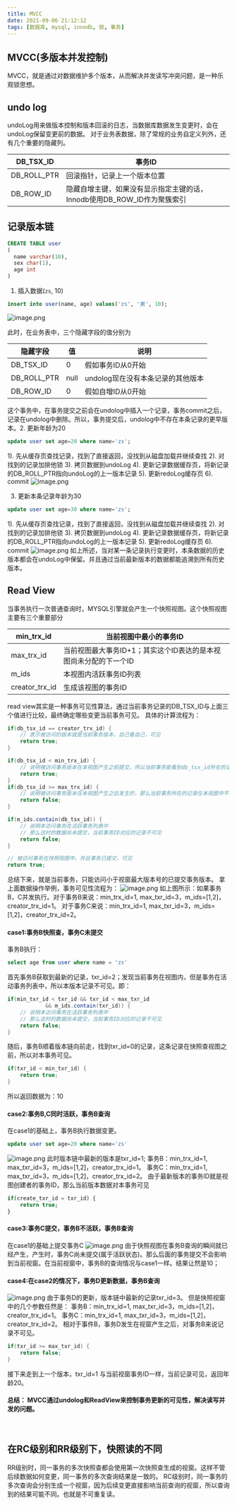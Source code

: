 ```yaml
---
title: MVCC
date: 2021-09-06 21:12:12
tags: [数据库, mysql, innodb, 锁, 事务]
---
```


## MVCC(多版本并发控制)
MVCC，就是通过对数据维护多个版本，从而解决并发读写冲突问题，是一种乐观锁思想。

## undo log
undoLog用来做版本控制和版本回滚的日志，当数据库数据发生变更时，会在undoLog保留变更前的数据。
对于业务表数据，除了常规的业务自定义列外，还有几个重要的隐藏列。

| DB_TSX_ID | 事务ID |
| --- | --- |
| DB_ROLL_PTR | 回滚指针，记录上一个版本位置 |
| DB_ROW_ID | 隐藏自增主键，如果没有显示指定主键的话，Innodb使用DB_ROW_ID作为聚簇索引 |

## 记录版本链
```sql
CREATE TABLE user
(
  name varchar(10),
  sex char(1),
  age int
)
```
1. 插入数据(`zs`, 10)
```sql
insert into user(name, age) values('zs', '男', 10);
```
![image.png](https://cdn.nlark.com/yuque/0/2021/png/127227/1630669843886-d3de76bd-c2fb-4321-9739-77c1f0a32b3b.png#clientId=u01c4d551-faec-4&from=paste&height=74&id=u205ed89c&margin=%5Bobject%20Object%5D&name=image.png&originHeight=148&originWidth=780&originalType=binary&ratio=1&size=11331&status=done&style=none&taskId=u9b0ce89f-cc09-44eb-90b6-04dda96dbb9&width=390)

此时，在业务表中，三个隐藏字段的值分别为

| 隐藏字段 | 值 | 说明 |
| --- | --- | --- |
| DB_TSX_ID | 0 | 假如事务ID从0开始 |
| DB_ROLL_PTR | null | undolog现在没有本条记录的其他版本 |
| DB_ROW_ID | 0 | 假如自增ID从0开始 |

这个事务中，在事务提交之前会在undolog中插入一个记录，事务commit之后，记录在undolog中删除。所以，事务提交后，undolog中不存在本条记录的更早版本。
​
2. 更新年龄为20
```sql
update user set age=20 where name='zs';
```
1). 先从缓存页查找记录，找到了直接返回，没找到从磁盘加载并继续查找
2). 对找到的记录加排他锁
3). 拷贝数据到undoLog
4). 更新记录数据缓存页，将新记录的DB_ROLL_PTR指向undoLog的上一版本记录
5). 更新redoLog缓存页
6). commit
![image.png](https://cdn.nlark.com/yuque/0/2021/png/127227/1630670771884-8f12483d-2a57-491b-b63e-9e77464045c1.png#clientId=u01c4d551-faec-4&from=paste&height=242&id=u5ed36dbe&margin=%5Bobject%20Object%5D&name=image.png&originHeight=484&originWidth=1018&originalType=binary&ratio=1&size=43898&status=done&style=none&taskId=u396488ef-4a5f-4dcf-bcba-c025b9135a7&width=509)

3. 更新本条记录年龄为30
```sql
update user set age=30 where name='zs';
```
1). 先从缓存页查找记录，找到了直接返回，没找到从磁盘加载并继续查找
2). 对找到的记录加排他锁
3). 拷贝数据到undoLog
4). 更新记录数据缓存页，将新记录的DB_ROLL_PTR指向undoLog的上一版本记录
5). 更新redoLog缓存页
6). commit
![image.png](https://cdn.nlark.com/yuque/0/2021/png/127227/1630671053407-4a351770-0b2d-4269-a754-c7f58fc50098.png#clientId=u01c4d551-faec-4&from=paste&height=340&id=u6de2361f&margin=%5Bobject%20Object%5D&name=image.png&originHeight=680&originWidth=1034&originalType=binary&ratio=1&size=61483&status=done&style=none&taskId=u22a5c978-a37b-461d-8c98-461ad823733&width=517)
如上所述，当对某一条记录执行变更时，本条数据的历史版本都会在undoLog中保留。并且通过当前最新版本的数据都能追溯到所有历史版本。
​
## Read View
当事务执行一次普通查询时，MYSQL引擎就会产生一个快照视图。这个快照视图主要有三个重要部分

| min_trx_id | 当前视图中最小的事务ID |
| --- | --- |
| max_trx_id | 当前视图最大事务ID+1；其实这个ID表达的是本视图尚未分配的下一个ID |
| m_ids | 本视图内活跃事务ID列表 |
| creator_trx_id | 生成该视图的事务ID |

read view其实是一种事务可见性算法，通过当前事务记录的DB_TSX_ID与上面三个值进行比较，最终确定哪些变更当前事务可见。
具体的计算流程为：
```java
if(db_tsx_id == creator_trx_id) {
    // 表示被访问的版本就是当前事务版本，自己看自己，可见
    return true;
}

if(db_tsx_id < min_trx_id) {
	// 说明被访问事务版本在本视图产生之前提交，所以当前事务能看到db_tsx_id所在的记录
    return true;
}
if(db_tsx_id >= max_trx_id) {
    // 说明被访问事务版本在本视图产生之后发生的，那么当前事务所在的记录在本视图中不可见。
    return false;
}

if(m_ids.contain(db_tsx_id)) {
    // 说明本访问事务在活跃事务列表中
    // 那么这时的数据尚未提交，当前事务ID对应的记录不可见
    return false;
}

// 被访问事务在快照视图中，并且事务已提交，可见
return true;
```
总结下来，就是当前事务，只能访问小于视窗最大版本号的已提交事务版本。
拿上面数据操作举例，事务可见性流程为：
![image.png](https://cdn.nlark.com/yuque/0/2021/png/127227/1630674626424-d900ef35-d134-4a15-851d-27627ada6c0a.png#clientId=u01c4d551-faec-4&from=paste&height=226&id=u86a85ae6&margin=%5Bobject%20Object%5D&name=image.png&originHeight=452&originWidth=1336&originalType=binary&ratio=1&size=66283&status=done&style=none&taskId=ue341d581-f803-48f5-a11e-b133c054c1f&width=668)
如上图所示：如果事务B，C并发执行。对于事务B来说：min_trx_id=1, max_txr_id=3，m_ids=[1,2]，creator_trx_id=1。
对于事务C来说：min_trx_id=1, max_txr_id=3，m_ids=[1,2]，creator_trx_id=2。
#### case1:事务B快照查，事务C未提交
事务B执行：
```sql
select age from user where name = 'zs'
```
首先事务B获取到最新的记录，txr_id=2；发现当前事务在视图内，但是事务在活动事务列表中，所以本版本记录不可见。即：
```java
if(min_txr_id < txr_id && txr_id < max_txr_id 
			&& m_ids.contain(txr_id)) {
    // 说明本访问事务在活跃事务列表中
    // 那么这时的数据尚未提交，当前事务ID对应的记录不可见
    return false;
}
```
随后，事务B顺着版本链向前走，找到txr_id=0的记录，这条记录在快照查视图之前，所以对本事务可见。
```java
if(txr_id < min_txr_id) {
    return true;
}
```
所以返回数据为：10
#### case2:事务B,C同时活跃，事务B查询
在case1的基础上，事务B执行数据变更。
```sql
update user set age=20 where name='zs'
```
![image.png](https://cdn.nlark.com/yuque/0/2021/png/127227/1630675976800-6777fa02-203f-48af-9a84-8e8d64556185.png#clientId=u01c4d551-faec-4&from=paste&height=326&id=u05dc4bca&margin=%5Bobject%20Object%5D&name=image.png&originHeight=652&originWidth=1344&originalType=binary&ratio=1&size=91685&status=done&style=none&taskId=u1e3be89c-245b-4f5c-88b4-5df81b3dc81&width=672)
此时版本链中最新的版本是txr_id=1;
事务B：min_trx_id=1, max_txr_id=3，m_ids=[1,2]，creator_trx_id=1。
事务C：min_trx_id=1, max_txr_id=3，m_ids=[1,2]，creator_trx_id=2。
由于最新版本的事务ID就是视图创建者的事务ID，那么当前版本数据对本事务可见
```sql
if(create_txr_id = txr_id) {
	return true;
}
```
#### case3:事务C提交，事务B不活跃，事务B查询
在case1的基础上提交事务C
![image.png](https://cdn.nlark.com/yuque/0/2021/png/127227/1630674626424-d900ef35-d134-4a15-851d-27627ada6c0a.png#clientId=u01c4d551-faec-4&from=paste&height=226&id=Kg7it&margin=%5Bobject%20Object%5D&name=image.png&originHeight=452&originWidth=1336&originalType=binary&ratio=1&size=66283&status=done&style=none&taskId=ue341d581-f803-48f5-a11e-b133c054c1f&width=668)
由于快照视图在事务B查询的瞬间就已经产生，产生时，事务C尚未提交(属于活跃状态)。那么后面的事务提交不会影响到当前视窗。在当前视窗中，事务B的查询情况与case1一样。结果让然是10；
​

#### case4:在case2的情况下，事务D更新数据，事务B查询
![image.png](https://cdn.nlark.com/yuque/0/2021/png/127227/1630676517721-d516f27b-898a-4c32-b2ac-bcf87eb07ee0.png#clientId=u01c4d551-faec-4&from=paste&height=416&id=ub5364553&margin=%5Bobject%20Object%5D&name=image.png&originHeight=832&originWidth=1356&originalType=binary&ratio=1&size=118914&status=done&style=none&taskId=uc4724a3d-9730-4b50-9552-43596949b55&width=678)
由于事务D的更新，版本链中最新的记录txr_id=3。
但是快照视窗中的几个参数任然是：
事务B：min_trx_id=1, max_txr_id=3，m_ids=[1,2]，creator_trx_id=1。
事务C：min_trx_id=1, max_txr_id=3，m_ids=[1,2]，creator_trx_id=2。
相对于事件B，事务D发生在视窗产生之后，对事务B来说记录不可见。
```java
if(txr_id >= max_txr_id) {
    return false;
}
```
接下来走到上一个版本，txr_id=1 与当前视窗事务ID一样，当前记录可见，返回年龄20。
#### 总结： MVCC通过undolog和ReadView来控制事务更新的可见性，解决读写并发的问题。
​
## 在RC级别和RR级别下，快照读的不同
RR级别时，同一事务的多次快照查都会使用第一次快照查生成的视窗。这样不管后续数据如何变更，同一事务的多次查询结果是一致的。
RC级别时，同一事务的多次查询会分别生成一个视窗，因为后续变更直接影响当前查询的视窗，所以查询到的结果可能不同。也就是不可重复读。
